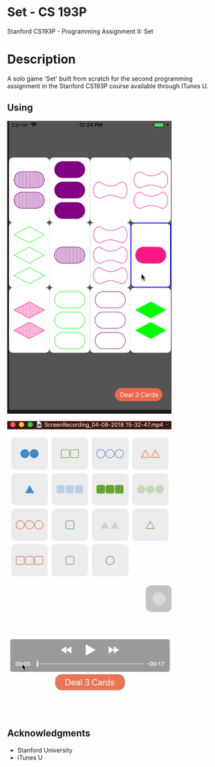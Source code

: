 # Set - CS 193P
Stanford CS193P - Programming Assignment II: Set

# Description

A solo game 'Set' built from scratch for the second programming assignment in the Stanford CS193P course available through ITunes U.

## Using

![Graphical Set](https://github.com/EduardLev/Set-CS193P/raw/master/GraphicalSetGif.gif)

![Set](https://github.com/EduardLev/Set-CS193P/raw/master/Set-CS193P.gif)

## Acknowledgments

* Stanford University
* iTunes U

